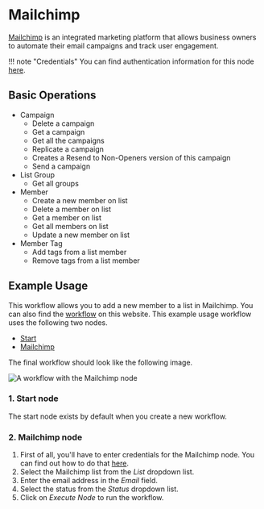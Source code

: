 # Mailchimp

[Mailchimp](https://mailchimp.com/) is an integrated marketing platform that allows business owners to automate their email campaigns and track user engagement.

!!! note "Credentials"
    You can find authentication information for this node [here](/integrations/builtin/credentials/mailchimp/).


## Basic Operations

* Campaign
    * Delete a campaign
    * Get a campaign
    * Get all the campaigns
    * Replicate a campaign
    * Creates a Resend to Non-Openers version of this campaign
    * Send a campaign
* List Group
    * Get all groups
* Member
    * Create a new member on list
    * Delete a member on list
    * Get a member on list
    * Get all members on list
    * Update a new member on list
* Member Tag
    * Add tags from a list member
    * Remove tags from a list member

## Example Usage

This workflow allows you to add a new member to a list in Mailchimp. You can also find the [workflow](https://n8n.io/workflows/413) on this website. This example usage workflow uses the following two nodes.

- [Start](/integrations/builtin/core-nodes/n8n-nodes-base.start/)
- [Mailchimp]()

The final workflow should look like the following image.

![A workflow with the Mailchimp node](/_images/integrations/builtin/app-nodes/mailchimp/workflow.png)

### 1. Start node

The start node exists by default when you create a new workflow.

### 2. Mailchimp node

1. First of all, you'll have to enter credentials for the Mailchimp node. You can find out how to do that [here](/integrations/builtin/credentials/mailchimp/).
4. Select the Mailchimp list from the *List* dropdown list.
5. Enter the email address in the *Email* field.
6. Select the status from the *Status* dropdown list.
8. Click on *Execute Node* to run the workflow.
